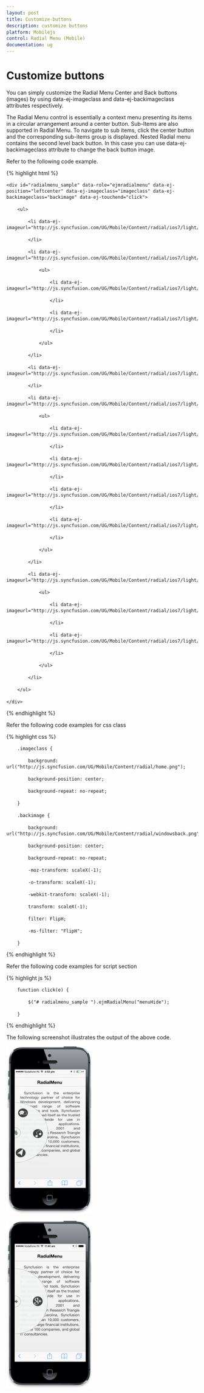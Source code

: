 ```yaml
---
layout: post
title: Customize-buttons
description: customize buttons
platform: Mobilejs
control: Radial Menu (Mobile)
documentation: ug
---
```


# Customize buttons

You can simply customize the Radial Menu Center and Back buttons (images) by using data-ej-imageclass and data-ej-backimageclass attributes respectively. 

The Radial Menu control is essentially a context menu presenting its items in a circular arrangement around a center button. Sub-Items are also supported in Radial Menu. To navigate to sub items, click the center button and the corresponding sub-items group is displayed. Nested Radial menu contains the second level back button. In this case you can use data-ej-backimageclass attribute to change the back button image. 

Refer to the following code example.

{% highlight html %}

    <div id="radialmenu_sample" data-role="ejmradialmenu" data-ej-position="leftcenter" data-ej-imageclass="imageclass" data-ej-backimageclass="backimage" data-ej-touchend="click">

        <ul>

            <li data-ej-imageurl="http://js.syncfusion.com/UG/Mobile/Content/radial/ios7/light/music.png">

            </li>

            <li data-ej-imageurl="http://js.syncfusion.com/UG/Mobile/Content/radial/ios7/light/social.png">

                <ul>

                    <li data-ej-imageurl="http://js.syncfusion.com/UG/Mobile/Content/radial/ios7/light/googleplus.png">

                    </li>

                    <li data-ej-imageurl="http://js.syncfusion.com/UG/Mobile/Content/radial/ios7/light/facebook.png">

                    </li>

                </ul>

            </li>

            <li data-ej-imageurl="http://js.syncfusion.com/UG/Mobile/Content/radial/ios7/light/direction.png">

            </li>

            <li data-ej-imageurl="http://js.syncfusion.com/UG/Mobile/Content/radial/ios7/light/browser.png">

                <ul>

                    <li data-ej-imageurl="http://js.syncfusion.com/UG/Mobile/Content/radial/ios7/light/chrome.png">

                    </li>

                    <li data-ej-imageurl="http://js.syncfusion.com/UG/Mobile/Content/radial/ios7/light/opera.png">

                    </li>

                    <li data-ej-imageurl="http://js.syncfusion.com/UG/Mobile/Content/radial/ios7/light/bing.png">

                    </li>

                    <li data-ej-imageurl="http://js.syncfusion.com/UG/Mobile/Content/radial/ios7/light/yahoo.png">

                    </li>

                </ul>

            </li>

            <li data-ej-imageurl="http://js.syncfusion.com/UG/Mobile/Content/radial/ios7/light/message.png">

                <ul>

                    <li data-ej-imageurl="http://js.syncfusion.com/UG/Mobile/Content/radial/ios7/light/google.png">

                    </li>

                    <li data-ej-imageurl="http://js.syncfusion.com/UG/Mobile/Content/radial/ios7/light/yahoo.png">

                    </li>

                </ul>

            </li>

        </ul>

    </div>

{% endhighlight %}

Refer the following code examples for css class

{% highlight css %}

        .imageclass {

            background: url("http://js.syncfusion.com/UG/Mobile/Content/radial/home.png");

            background-position: center;

            background-repeat: no-repeat;

        }

        .backimage {

            background: url("http://js.syncfusion.com/UG/Mobile/Content/radial/windowsback.png");

            background-position: center;

            background-repeat: no-repeat;

            -moz-transform: scaleX(-1);

            -o-transform: scaleX(-1);

            -webkit-transform: scaleX(-1);

            transform: scaleX(-1);

            filter: FlipH;

            -ms-filter: "FlipH";

        }



{% endhighlight %}

Refer the following code examples for script section

{% highlight js %}

        function click(e) {

            $("# radialmenu_sample ").ejmRadialMenu("menuHide");

        }



{% endhighlight %}



The following screenshot illustrates the output of the above code.

![C:/Users/isuriyar/Desktop/ra.png](Customize-buttons_images/Customize-buttons_img1.png)



![raadialmenu](Customize-buttons_images/Customize-buttons_img2.png)







